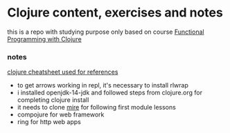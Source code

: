 # Clojure content, exercises and notes

this is a repo with studying purpose only
based on course [Functional Programming with Clojure](https://app.pluralsight.com/library/courses/functional-programming-clojure)



### notes
[clojure cheatsheet used for references](https://clojure.org/api/cheatsheet)
* to get arrows working in repl, it's necessary to install rlwrap
* i installed openjdk-14-jdk and followed steps from clojure.org for completing clojure install
* it needs to clone [mire](https://github.com/technomancy/mire) for following first module lessons
* compojure for web framework
* ring for http web apps